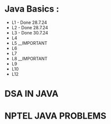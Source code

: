 # Java Basics :

- L1 - Done 28.7.24
- L2 - Done 28.7.24
- L3 - Done 30.7.24
- L4
- L5      __IMPORTANT
- L6
- L7
- L8       __IMPORTANT 
- L9
- L10
- L12

# DSA IN JAVA 

# NPTEL JAVA PROBLEMS 
